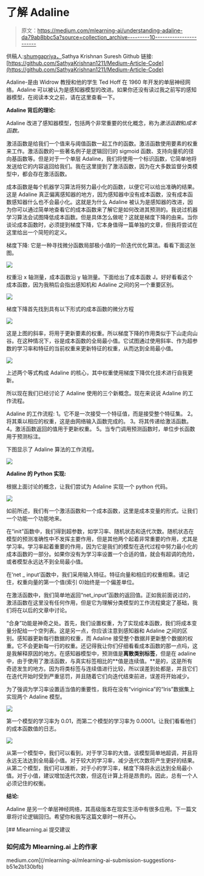 # 了解 Adaline

> 原文：<https://medium.com/mlearning-ai/understanding-adaline-da79ab8bbc5a?source=collection_archive---------10----------------------->

供稿人:[shumgapriya，](/@pshunmugapriya)Sathya Krishnan Suresh
Github 链接:[https://github.com/SathyaKrishnan1211/Medium-Article-Code](https://github.com/SathyaKrishnan1211/Medium-Article-Code)

Adaline-是由 Widrow 教授和他的学生 Ted Hoff 在 1960 年开发的单层神经网络。Adaline 可以被认为是感知器模型的改进。如果你还没有读过我之前写的感知器模型，在阅读本文之前，请在这里查看一下。

**Adaline 背后的理论:**

Adaline 改进了感知器模型，包括两个非常重要的优化概念，称为*激活函数*和*成本函数。*

激活函数是给我们一个值来与阈值函数一起工作的函数。激活函数使用要素的权重来工作。激活函数的一些著名例子是逻辑回归的 sigmoid 函数、支持向量机的径向基函数等。但是对于一个单层 Adaline，我们将使用一个标识函数，它简单地将发送给它的内容返回给我们。我在这里提到了激活函数，因为在大多数监督分类模型中，都会存在激活函数。

成本函数是每个机器学习算法将努力最小化的函数，以便它可以给出准确的结果。这是 Adaline 真正偏离感知器的地方，因为感知器中没有成本函数，没有成本函数感知器什么也不会最小化。这就是为什么 Adaline 被认为是感知器的改进，因为你可以通过简单地查看它的成本函数来了解它是如何改进其预测的。我说过机器学习算法会试图降低成本函数。但是具体怎么做呢？这就是梯度下降的由来。当你谈论成本函数时，必须提到梯度下降，它本身值得一篇单独的文章，但我将尝试在这里给出一个简短的定义。

梯度下降:
它是一种寻找微分函数局部极小值的一阶迭代优化算法。看看下面这张图。

![](img/d29b2e98be31b9216c236dc8d9515985.png)

权重沿 x 轴测量，成本函数沿 y 轴测量。下面给出了成本函数 J。好好看看这个成本函数，因为我稍后会指出感知机和 Adaline 之间的另一个重要区别。

![](img/5aa174a6a1c37c35de99f8ccf459d32c.png)

梯度下降首先找到具有以下形式的成本函数的微分方程

![](img/33b9616bbc93de16f5f6eb3441932f7e.png)

这是上图的斜率，将用于更新要素的权重。所以梯度下降的作用类似于下山走向山谷。在这种情况下，谷是成本函数的全局最小值。它试图通过使用斜率、作为超参数的学习率和特征的当前权重来更新特征的权重，从而达到全局最小值。

![](img/eaa547d9102a42ba2559015fa3bf6b1e.png)

上述两个等式构成 Adaline 的核心，其中权重使用梯度下降优化技术进行自我更新。

所以现在我们已经讨论了 Adaline 使用的三个新概念。现在来说说 Adaline 的工作流程。

Adaline 的工作流程:
1。它不是一次接受一个特征值，而是接受整个特征集。
2。将其乘以相应的权重，这是由网络输入函数完成的。
3。将其传递给激活函数。
4。激活函数返回的值用于更新权重。
5。当专门调用预测函数时，单位步长函数用于预测标注。

下图显示了 Adaline 算法的工作流程。

![](img/cd29acb1be73c7492681b25288a1c7ef.png)

**Adaline 的 Python 实现:**

根据上面讨论的概念，让我们尝试为 Adaline 实现一个 python 代码。

![](img/d8cb995b2b12df3caae06fb0556fa2dc.png)

如前所述，我们有一个激活函数和一个成本函数，这里是成本变量的形式。让我们一个功能一个功能地来。

在“init”函数中，我们得到超参数，如学习率、随机状态和迭代次数。随机状态在模型的预测准确性中不发挥主要作用，但是其他两个起着非常重要的作用，尤其是学习率。学习率起着重要的作用，因为它是我们的模型在迭代过程中努力最小化的成本函数的一部分。如果你没有为学习率设置一个合适的值，就会有超调的危险，或者模型永远达不到全局最小值。

在‘net _ input’函数中，我们采用输入特征。特征向量和相应的权重相乘。请记住，权重向量的第一个值(索引 0)始终是一个偏差单位。

在激活函数中，我们简单地返回“net_input”函数的返回值。正如我前面说过的，激活函数在这里没有任何作用，但是它为理解分类模型的工作流程奠定了基础，我们将在以后的文章中讨论。

“合身”功能是神奇之处。首先，我们设置权重，为了实现成本函数，我们将成本变量分配给一个空列表。这是另一点，你应该注意到感知器和 Adaline 之间的区别。感知器更新每行数据的权重，而 Adaline 接受整个数据并更新整个数据的权重。它不会更新每一行的权重。还记得我让你们仔细看看成本函数的那一点吗，这是我解释原因的地方。在感知器模型中，预测值是**离散类别标签**，但是在 adaline 中，由于使用了激活函数，与真实标签相比的**值是连续值。**是的，这是所有奇迹发生的地方。因为将类标签与连续值进行比较，所以误差到处都是，并且它们在迭代开始时受到严重惩罚，并且随着它们向迭代结束前进，误差将开始减少。

为了强调为学习率设置适当值的重要性，我将在没有“viriginica”的“Iris”数据集上实现两个 Adaline 模型。

![](img/d7fa3d620fafd504343d1da901338e9f.png)

第一个模型的学习率为 0.01，而第二个模型的学习率为 0.0001。让我们看看他们的成本函数值的日志。

![](img/7e1228669e9b3c4cd2eb0397ad20155f.png)

从第一个模型中，我们可以看到，对于学习率的大值，该模型简单地超调，并且将永远无法达到全局最小值。对于较大的学习率，减少迭代次数将产生更好的结果。从第二个模型，我们可以推断，对于小的学习率，梯度下降将永远达到全局最小值。对于小值，建议增加迭代次数，但这在计算上将是昂贵的。因此，总有一个人必须记住的权衡。

**结论:**

Adaline 是另一个单层神经网络，其高级版本在现实生活中有很多应用。下一篇文章将讨论逻辑回归。希望你和我写这篇文章时一样开心。

[](/mlearning-ai/mlearning-ai-submission-suggestions-b51e2b130bfb) [## Mlearning.ai 提交建议

### 如何成为 Mlearning.ai 上的作家

medium.com](/mlearning-ai/mlearning-ai-submission-suggestions-b51e2b130bfb)